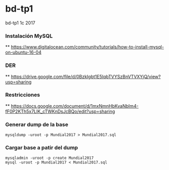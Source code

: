 # bd-tp1
bd-tp1 1c 2017

### Instalación MySQL

** https://www.digitalocean.com/community/tutorials/how-to-install-mysql-on-ubuntu-16-04

### DER 

** https://drive.google.com/file/d/0BzkIgbt1E5IqbTVYSzBnVTVXYjQ/view?usp=sharing

### Restricciones

** https://docs.google.com/document/d/1mxNmnHbKvaNbIm4-fF0P2KTh5x7LIK_cTWKnDsJcBQo/edit?usp=sharing

### Generar dump de la base

    mysqldump -uroot -p Mundial2017 > Mundial2017.sql

### Cargar base a patir del dump

    mysqladmin -uroot -p create Mundial2017
    mysql -uroot -p Mundial2017 < Mundial2017.sql
